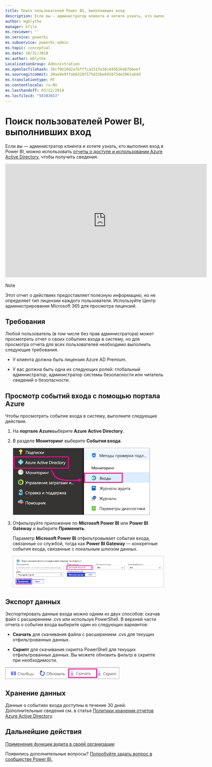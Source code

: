 ```yaml
---
title: Поиск пользователей Power BI, выполнивших вход
description: Если вы — администратор клиента и хотите узнать, кто выполнил вход в Power BI, можно использовать отчеты о доступе и использовании Azure Active Directory, чтобы получить сведения.
author: mgblythe
manager: kfile
ms.reviewer: ''
ms.service: powerbi
ms.subservice: powerbi-admin
ms.topic: conceptual
ms.date: 10/31/2018
ms.author: mblythe
LocalizationGroup: Administration
ms.openlocfilehash: 26cf9b10d2a7bfffca151fe36cd45626487b6eef
ms.sourcegitcommit: 20ae9e9ffab6328f575833be691073de2061a64d
ms.translationtype: HT
ms.contentlocale: ru-RU
ms.lasthandoff: 03/22/2019
ms.locfileid: "58383653"
---
```

# <a name="find-power-bi-users-that-have-signed-in"></a>Поиск пользователей Power BI, выполнивших вход

Если вы — администратор клиента и хотите узнать, кто выполнил вход в Power BI, можно использовать [отчеты о доступе и использовании Azure Active Directory](/azure/active-directory/reports-monitoring/concept-sign-ins), чтобы получить сведения.

<iframe width="640" height="360" src="https://www.youtube.com/embed/1AVgh9w9VM8?showinfo=0" frameborder="0" allowfullscreen></iframe>

> [!NOTE]
> Этот отчет о действиях предоставляет полезную информацию, но не определяет тип лицензии каждого пользователя. Используйте Центр администрирования Microsoft 365 для просмотра лицензий.

## <a name="requirements"></a>Требования

Любой пользователь (в том числе без прав администратора) может просмотреть отчет о своих событиях входа в систему, но для просмотра отчета для всех пользователей необходимо выполнить следующие требования.

* У клиента должна быть лицензия Azure AD Premium.

* У вас должна быть одна их следующих ролей: глобальный администратор, администратор системы безопасности или читатель сведений о безопасности.

## <a name="use-the-azure-portal-to-view-sign-ins"></a>Просмотр событий входа с помощью портала Azure

Чтобы просмотреть событие входа в систему, выполните следующие действия.

1. На **портале Azure**выберите **Azure Active Directory**.

1. В разделе **Мониторинг** выберите **События входа**.
   
    ![События входа в Azure AD](media/service-admin-access-usage/azure-portal-sign-ins.png)

1. Отфильтруйте приложение по **Microsoft Power BI** или **Power BI Gateway** и выберите **Применить**.

    Параметр **Microsoft Power BI** отфильтровывает события входа, связанные со службой, тогда как **Power BI Gateway** — конкретные события входа, связанные с локальным шлюзом данных.
   
    ![Фильтрация событий входа](media/service-admin-access-usage/sign-in-filter.png)

## <a name="export-the-data"></a>Экспорт данных

Экспортировать данные входа можно одним из двух способов: скачав файл с расширением .cvs или используя PowerShell. В верхней части отчета о событии входа выберите один из следующих вариантов:

* **Скачать** для скачивания файла с расширением .cvs для текущих отфильтрованных данных.

* **Скрипт** для скачивания скрипта PowerShell для текущих отфильтрованных данных. Вы можете обновить фильтр в скрипте при необходимости.

![Скачивание файла с расширением .cvs или скрипта](media/service-admin-access-usage/download-sign-in-data-csv.png)

## <a name="data-retention"></a>Хранение данных

Данные о событиях входа доступны в течение 30 дней. Дополнительные сведения см. в статье [Политики хранения отчетов Azure Active Directory](/azure/active-directory/reports-monitoring/reference-reports-data-retention).

## <a name="next-steps"></a>Дальнейшие действия

[Применение функции аудита в своей организации](service-admin-auditing.md)

Появились дополнительные вопросы? [Попробуйте задать вопрос в сообществе Power BI.](https://community.powerbi.com/)

